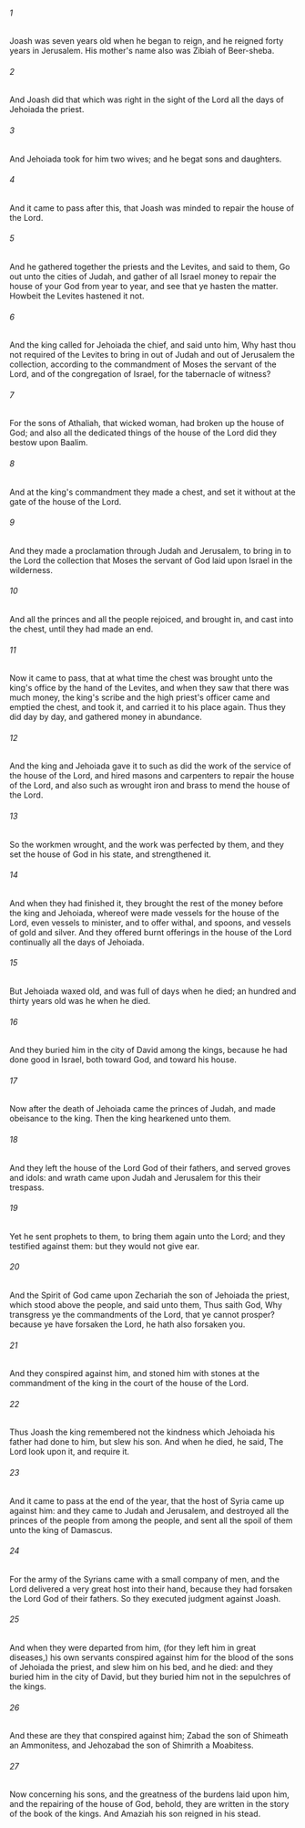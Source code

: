 ###### 1
Joash was seven years old when he began to reign, and he reigned forty years in Jerusalem. His mother's name also was Zibiah of Beer-sheba.

###### 2
And Joash did that which was right in the sight of the Lord all the days of Jehoiada the priest.

###### 3
And Jehoiada took for him two wives; and he begat sons and daughters.

###### 4
And it came to pass after this, that Joash was minded to repair the house of the Lord.

###### 5
And he gathered together the priests and the Levites, and said to them, Go out unto the cities of Judah, and gather of all Israel money to repair the house of your God from year to year, and see that ye hasten the matter. Howbeit the Levites hastened it not.

###### 6
And the king called for Jehoiada the chief, and said unto him, Why hast thou not required of the Levites to bring in out of Judah and out of Jerusalem the collection, according to the commandment of Moses the servant of the Lord, and of the congregation of Israel, for the tabernacle of witness?

###### 7
For the sons of Athaliah, that wicked woman, had broken up the house of God; and also all the dedicated things of the house of the Lord did they bestow upon Baalim.

###### 8
And at the king's commandment they made a chest, and set it without at the gate of the house of the Lord.

###### 9
And they made a proclamation through Judah and Jerusalem, to bring in to the Lord the collection that Moses the servant of God laid upon Israel in the wilderness.

###### 10
And all the princes and all the people rejoiced, and brought in, and cast into the chest, until they had made an end.

###### 11
Now it came to pass, that at what time the chest was brought unto the king's office by the hand of the Levites, and when they saw that there was much money, the king's scribe and the high priest's officer came and emptied the chest, and took it, and carried it to his place again. Thus they did day by day, and gathered money in abundance.

###### 12
And the king and Jehoiada gave it to such as did the work of the service of the house of the Lord, and hired masons and carpenters to repair the house of the Lord, and also such as wrought iron and brass to mend the house of the Lord.

###### 13
So the workmen wrought, and the work was perfected by them, and they set the house of God in his state, and strengthened it.

###### 14
And when they had finished it, they brought the rest of the money before the king and Jehoiada, whereof were made vessels for the house of the Lord, even vessels to minister, and to offer withal, and spoons, and vessels of gold and silver. And they offered burnt offerings in the house of the Lord continually all the days of Jehoiada.

###### 15
But Jehoiada waxed old, and was full of days when he died; an hundred and thirty years old was he when he died.

###### 16
And they buried him in the city of David among the kings, because he had done good in Israel, both toward God, and toward his house.

###### 17
Now after the death of Jehoiada came the princes of Judah, and made obeisance to the king. Then the king hearkened unto them.

###### 18
And they left the house of the Lord God of their fathers, and served groves and idols: and wrath came upon Judah and Jerusalem for this their trespass.

###### 19
Yet he sent prophets to them, to bring them again unto the Lord; and they testified against them: but they would not give ear.

###### 20
And the Spirit of God came upon Zechariah the son of Jehoiada the priest, which stood above the people, and said unto them, Thus saith God, Why transgress ye the commandments of the Lord, that ye cannot prosper? because ye have forsaken the Lord, he hath also forsaken you.

###### 21
And they conspired against him, and stoned him with stones at the commandment of the king in the court of the house of the Lord.

###### 22
Thus Joash the king remembered not the kindness which Jehoiada his father had done to him, but slew his son. And when he died, he said, The Lord look upon it, and require it.

###### 23
And it came to pass at the end of the year, that the host of Syria came up against him: and they came to Judah and Jerusalem, and destroyed all the princes of the people from among the people, and sent all the spoil of them unto the king of Damascus.

###### 24
For the army of the Syrians came with a small company of men, and the Lord delivered a very great host into their hand, because they had forsaken the Lord God of their fathers. So they executed judgment against Joash.

###### 25
And when they were departed from him, (for they left him in great diseases,) his own servants conspired against him for the blood of the sons of Jehoiada the priest, and slew him on his bed, and he died: and they buried him in the city of David, but they buried him not in the sepulchres of the kings.

###### 26
And these are they that conspired against him; Zabad the son of Shimeath an Ammonitess, and Jehozabad the son of Shimrith a Moabitess.

###### 27
Now concerning his sons, and the greatness of the burdens laid upon him, and the repairing of the house of God, behold, they are written in the story of the book of the kings. And Amaziah his son reigned in his stead.

